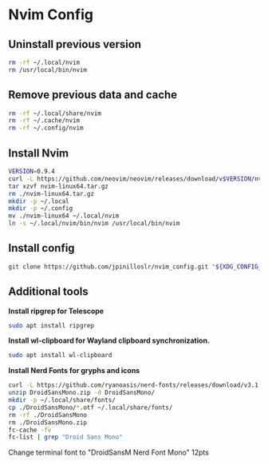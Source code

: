 # Nvim Config

## Uninstall previous version

```bash
rm -rf ~/.local/nvim
rm /usr/local/bin/nvim
```

## Remove previous data and cache

```bash
rm -rf ~/.local/share/nvim
rm -rf ~/.cache/nvim
rm -rf ~/.config/nvim
```

## Install Nvim

```bash
VERSION=0.9.4
curl -L https://github.com/neovim/neovim/releases/download/v$VERSION/nvim-linux64.tar.gz -o nvim-linux64.tar.gz
tar xzvf nvim-linux64.tar.gz
rm ./nvim-linux64.tar.gz
mkdir -p ~/.local
mkdir -p ~/.config
mv ./nvim-linux64 ~/.local/nvim
ln -s ~/.local/nvim/bin/nvim /usr/local/bin/nvim
```

## Install config

```bash
git clone https://github.com/jpinilloslr/nvim_config.git "${XDG_CONFIG_HOME:-$HOME/.config}"/nvim
```

## Additional tools

**Install ripgrep for Telescope**

```bash
sudo apt install ripgrep
```

**Install wl-clipboard for Wayland clipboard synchronization.**

```bash
sudo apt install wl-clipboard
```

**Install Nerd Fonts for gryphs and icons**

```bash
curl -L https://github.com/ryanoasis/nerd-fonts/releases/download/v3.1.1/DroidSansMono.zip -o DroidSansMono.zip
unzip DroidSansMono.zip -d DroidSansMono/
mkdir -p ~/.local/share/fonts/
cp ./DroidSansMono/*.otf ~/.local/share/fonts/
rm -rf ./DroidSansMono
rm ./DroidSansMono.zip
fc-cache -fv
fc-list | grep "Droid Sans Mono"
```

Change terminal font to "DroidSansM Nerd Font Mono" 12pts
